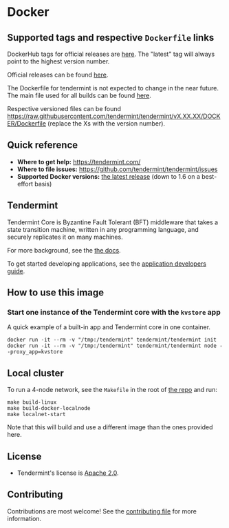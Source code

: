 # Docker

## Supported tags and respective `Dockerfile` links

DockerHub tags for official releases are [here](https://hub.docker.com/r/tendermint/tendermint/tags/). The "latest" tag will always point to the highest version number.

Official releases can be found [here](https://github.com/tendermint/tendermint/releases).

The Dockerfile for tendermint is not expected to change in the near future. The main file used for all builds can be found [here](https://raw.githubusercontent.com/tendermint/tendermint/main/DOCKER/Dockerfile).

Respective versioned files can be found https://raw.githubusercontent.com/tendermint/tendermint/vX.XX.XX/DOCKER/Dockerfile (replace the Xs with the version number).

## Quick reference

- **Where to get help:** https://tendermint.com/
- **Where to file issues:** https://github.com/tendermint/tendermint/issues
- **Supported Docker versions:** [the latest release](https://github.com/moby/moby/releases) (down to 1.6 on a best-effort basis)

## Tendermint

Tendermint Core is Byzantine Fault Tolerant (BFT) middleware that takes a state transition machine, written in any programming language, and securely replicates it on many machines.

For more background, see the [the docs](https://docs.tendermint.com/v0.33/introduction/#quick-start).

To get started developing applications, see the [application developers guide](https://docs.tendermint.com/v0.33/introduction/quick-start.html).

## How to use this image

### Start one instance of the Tendermint core with the `kvstore` app

A quick example of a built-in app and Tendermint core in one container.

```
docker run -it --rm -v "/tmp:/tendermint" tendermint/tendermint init
docker run -it --rm -v "/tmp:/tendermint" tendermint/tendermint node --proxy_app=kvstore
```

## Local cluster

To run a 4-node network, see the `Makefile` in the root of [the repo](https://github.com/tendermint/tendermint/blob/main/Makefile) and run:

```
make build-linux
make build-docker-localnode
make localnet-start
```

Note that this will build and use a different image than the ones provided here.

## License

- Tendermint's license is [Apache 2.0](https://github.com/tendermint/tendermint/blob/main/LICENSE).

## Contributing

Contributions are most welcome! See the [contributing file](https://github.com/tendermint/tendermint/blob/main/CONTRIBUTING.md) for more information.
